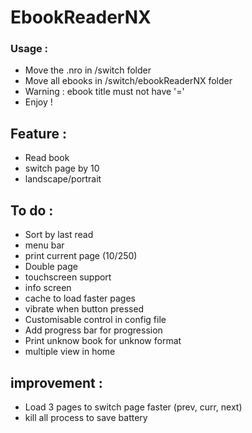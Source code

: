 # EbookReaderNX

### Usage :

- Move the .nro in /switch folder
- Move all ebooks in /switch/ebookReaderNX folder
- Warning : ebook title must not have '='
- Enjoy !

## Feature :
- Read book
- switch page by 10
- landscape/portrait

## To do :
- Sort by last read
- menu bar
- print current page (10/250)
- Double page
- touchscreen support
- info screen
- cache to load faster pages
- vibrate when button pressed
- Customisable control in config file
- Add progress bar for progression
- Print unknow book for unknow format
- multiple view in home

## improvement :

- Load 3 pages to switch page faster (prev, curr, next)
- kill all process to save battery
